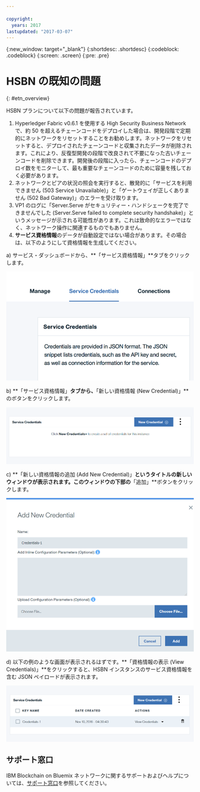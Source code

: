 ```yaml
---

copyright:
  years: 2017
lastupdated: "2017-03-07"
---
```


{:new_window: target="_blank"}
{:shortdesc: .shortdesc}
{:codeblock: .codeblock}
{:screen: .screen}
{:pre: .pre}


# HSBN の既知の問題
{: #etn_overview}



HSBN プランについて以下の問題が報告されています。

1. Hyperledger Fabric v0.6.1 を使用する High Security Business Network で、約 50 を超えるチェーンコードをデプロイした場合は、開発段階で定期的にネットワークをリセットすることをお勧めします。ネットワークをリセットすると、デプロイされたチェーンコードと収集されたデータが削除されます。これにより、反復型開発の段階で改良されて不要になった古いチェーンコードを削除できます。開発後の段階に入ったら、チェーンコードのデプロイ数をモニターして、最も重要なチェーンコードのために容量を残しておく必要があります。
2. ネットワークとピアの状況の照会を実行すると、散発的に「サービスを利用できません (503 Service Unavailable)」と「ゲートウェイが正しくありません (502 Bad Gateway)」のエラーを受け取ります。
3. VP1 のログに「Server.Serve がセキュリティー・ハンドシェークを完了できませんでした (Server.Serve failed to complete security handshake)」というメッセージが示される可能性があります。これは致命的なエラーではなく、ネットワーク操作に関連するものでもありません。
4. **サービス資格情報**のデータが自動設定ではない場合があります。その場合は、以下のようにして資格情報を生成してください。

 a) サービス・ダッシュボードから、**「サービス資格情報」**タブをクリックします。

  ![HSBN「サービス資格情報」](images/hsbn.png "HSBN「サービス資格情報」")

 b) **「サービス資格情報」**タブから、**「新しい資格情報 (New Credential)」**のボタンをクリックします。

  ![HSBN「新しい資格情報 (New Credential)」](images/hsbn1.png "HSBN「新しい資格情報 (New Credential)」")

c) **「新しい資格情報の追加 (Add New Credential)」**というタイトルの新しいウィンドウが表示されます。このウィンドウの下部の**「追加」**ボタンをクリックします。

  ![HSBN「新しい資格情報の追加 (Add New Credential)」](images/hsbn2.png "HSBN「新しい資格情報の追加 (Add New Credential)」")

 d) 以下の例のような画面が表示されるはずです。**「資格情報の表示 (View Credentials)」**をクリックすると、HSBN インスタンスのサービス資格情報を含む JSON ペイロードが表示されます。  

  ![HSBN 生成された資格情報 ](images/hsbn3.png "生成された資格情報")


## サポート窓口

IBM Blockchain on Bluemix ネットワークに関するサポートおよびヘルプについては、[サポート窓口](ibmblockchain_support.html)を参照してください。
